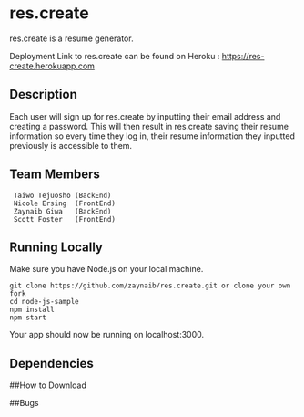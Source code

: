 # res.create

res.create is a resume generator.  

Deployment Link to res.create can be found on Heroku : https://res-create.herokuapp.com

## Description

Each user will sign up for res.create by inputting their email address and creating a password. This will then result in res.create saving their resume information so every time they log in, their resume information they inputted previously is accessible to them. 


## Team Members   
	 Taiwo Tejuosho (BackEnd) 
	 Nicole Ersing  (FrontEnd)
	 Zaynaib Giwa   (BackEnd)
	 Scott Foster   (FrontEnd)



 ## Running Locally

 Make sure you have Node.js on your local machine.

 ```
 git clone https://github.com/zaynaib/res.create.git or clone your own fork
 cd node-js-sample
 npm install
 npm start

 ```

 Your app should now be running on localhost:3000.

## Dependencies 

##How to Download

##Bugs




